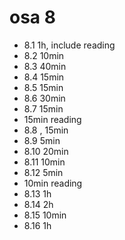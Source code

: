 # osa 8

- 8.1 1h, include reading
- 8.2 10min
- 8.3 40min
- 8.4 15min
- 8.5 15min
- 8.6 30min
- 8.7 15min
- 15min reading
- 8.8 , 15min
- 8.9 5min
- 8.10 20min
- 8.11 10min
- 8.12 5min
- 10min reading
- 8.13 1h
- 8.14 2h
- 8.15 10min
- 8.16 1h
